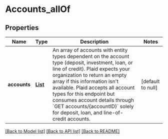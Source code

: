# Accounts_allOf
## Properties

| Name | Type | Description | Notes |
|------------ | ------------- | ------------- | -------------|
| **accounts** | [**List**](AccountWithDescriptor.md) | An array of accounts with entity types dependent on the account type (deposit, investment, loan, or line of credit). Plaid expects your organization to return an empty array if this information isn&#39;t available. Plaid accepts all account types for this endpoint but consumes account details through &#x60;GET accounts/{accountID}&#x60; solely for deposit, loan, and line-of-credit accounts.  | [default to null] |

[[Back to Model list]](../README.md#documentation-for-models) [[Back to API list]](../README.md#documentation-for-api-endpoints) [[Back to README]](../README.md)

